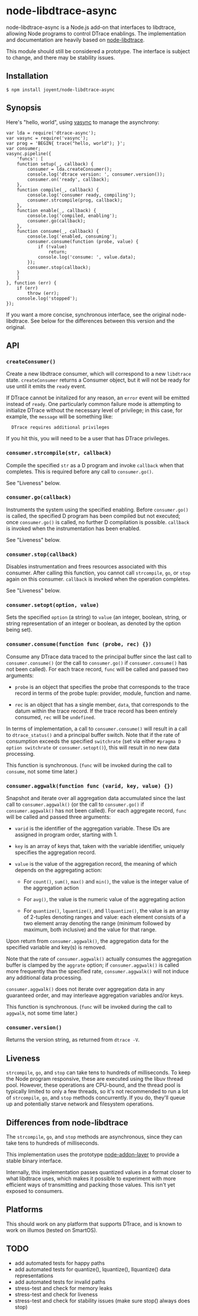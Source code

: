 # node-libdtrace-async

node-libdtrace-async is a Node.js add-on that interfaces to libdtrace, allowing
Node programs to control DTrace enablings.  The implementation and documentation
are heavily based on
[node-libdtrace](https://github.com/bcantrill/node-libdtrace).

This module should still be considered a prototype.  The interface is subject to
change, and there may be stability issues.


## Installation

    $ npm install joyent/node-libdtrace-async

## Synopsis

Here's "hello, world", using
[vasync](https://github.com/davepacheco/node-vasync) to manage the asynchrony:

    var lda = require('dtrace-async');
    var vasync = require('vasync');
    var prog = 'BEGIN{ trace("hello, world"); }';
    var consumer;
    vasync.pipeline({
        'funcs': [
    	function setup(_, callback) {
    		consumer = lda.createConsumer();
    		console.log('dtrace version: ', consumer.version());
    		consumer.on('ready', callback);
    	},
    	function compile(_, callback) {
    		console.log('consumer ready, compiling');
    		consumer.strcompile(prog, callback);
    	},
    	function enable(_, callback) {
    		console.log('compiled, enabling');
    		consumer.go(callback);
    	},
    	function consume(_, callback) {
    		console.log('enabled, consuming');
    		consumer.consume(function (probe, value) {
    			if (!value)
    				return;
    			console.log('consume: ', value.data);
    		});
    		consumer.stop(callback);
    	}
        ]
    }, function (err) {
    	if (err)
    		throw (err);
    	console.log('stopped');
    });

If you want a more concise, synchronous interface, see the original
node-libdtrace.  See below for the differences between this version and the
original.


## API

### `createConsumer()`

Create a new libdtrace consumer, which will correspond to a new `libdtrace`
state.  `createConsumer` returns a Consumer object, but it will not be ready for
use until it emits the `ready` event.

If DTrace cannot be initalized for any reason, an `error` event will be emitted
instead of `ready`.  One particularly common failure mode is attempting to
initialize DTrace without the necessary level of privilege; in this case, for
example, the `message` will be something like:

      DTrace requires additional privileges

If you hit this, you will need to be a user that has DTrace privileges.

### `consumer.strcompile(str, callback)`

Compile the specified `str` as a D program and invoke `callback` when that
completes.  This is required before any call to `consumer.go()`.

See "Liveness" below.

### `consumer.go(callback)`

Instruments the system using the specified enabling.  Before `consumer.go()`
is called, the specified D program has been compiled but not executed; once
`consumer.go()` is called, no further D compilation is possible.  `callback` is
invoked when the instrumentation has been enabled.

See "Liveness" below.

### `consumer.stop(callback)`

Disables instrumentation and frees resources associated with this consumer.
After calling this function, you cannot call `strcompile`, `go`, or `stop`
again on this consumer.  `callback` is invoked when the operation completes.

See "Liveness" below.

### `consumer.setopt(option, value)`

Sets the specified `option` (a string) to `value` (an integer, boolean,
string, or string representation of an integer or boolean, as denoted by
the option being set).

### `consumer.consume(function func (probe, rec) {})`

Consume any DTrace data traced to the principal buffer since the last call to
`consumer.consume()` (or the call to `consumer.go()` if `consumer.consume()`
has not been called).  For each trace record, `func` will be called and
passed two arguments:

* `probe` is an object that specifies the probe that corresponds to the
   trace record in terms of the probe tuple: provider, module, function
   and name.

* `rec` is an object that has a single member, `data`, that corresponds to
   the datum within the trace record.  If the trace record has been entirely
   consumed, `rec` will be `undefined`.

In terms of implementation, a call to `consumer.consume()` will result in a
call to `dtrace_status()` and a principal buffer switch.  Note that if the
rate of consumption exceeds the specified `switchrate` (set via either
`#pragma D option switchrate` or `consumer.setopt()`), this will result in no
new data processing.

This function is synchronous.  (`func` will be invoked during the call to
`consume`, not some time later.)

### `consumer.aggwalk(function func (varid, key, value) {})`

Snapshot and iterate over all aggregation data accumulated since the
last call to `consumer.aggwalk()` (or the call to `consumer.go()` if
`consumer.aggwalk()` has not been called).  For each aggregate record,
`func` will be called and passed three arguments:

* `varid` is the identifier of the aggregation variable.  These IDs are
  assigned in program order, starting with 1.

* `key` is an array of keys that, taken with the variable identifier,
  uniquely specifies the aggregation record.

* `value` is the value of the aggregation record, the meaning of which
  depends on the aggregating action:

  * For `count()`, `sum()`, `max()` and `min()`, the value is the
    integer value of the aggregation action

  * For `avg()`, the value is the numeric value of the aggregating action

  * For `quantize()`, `lquantize()`, and `llquantize()`, the value is an array
    of 2-tuples denoting ranges and value: each element consists of a two
    element array denoting the range (minimum followed by maximum, both
    inclusive) and the value for that range.

Upon return from `consumer.aggwalk()`, the aggregation data for the specified
variable and key(s) is removed.

Note that the rate of `consumer.aggwalk()` actually consumes the aggregation
buffer is clamped by the `aggrate` option; if `consumer.aggwalk()` is called
more frequently than the specified rate, `consumer.aggwalk()` will not
induce any additional data processing.

`consumer.aggwalk()` does not iterate over aggregation data in any guaranteed
order, and may interleave aggregation variables and/or keys.

This function is synchronous.  (`func` will be invoked during the call to
`aggwalk`, not some time later.)

### `consumer.version()`

Returns the version string, as returned from `dtrace -V`.


## Liveness

`strcompile`, `go`, and `stop` can take tens to hundreds of milliseconds.  To
keep the Node program responsive, these are executed using the libuv thread
pool.  However, these operations are CPU-bound, and the thread pool is typically
limited to only a few threads, so it's not recommended to run a lot of
`strcompile`, `go`, and `stop` methods concurrently.  If you do, they'll queue
up and potentially starve network and filesystem operations.


## Differences from node-libdtrace

The `strcompile`, `go`, and `stop` methods are asynchronous, since they can take
tens to hundreds of milliseconds.

This implementation uses the prototype
[node-addon-layer](https://github.com/tjfontaine/node-addon-layer) to provide a
stable binary interface.

Internally, this implementation passes quantized values in a format closer to
what libdtrace uses, which makes it possible to experiment with more efficient
ways of transmitting and packing those values.  This isn't yet exposed to
consumers.


## Platforms

This should work on any platform that supports DTrace, and is known to work on
illumos (tested on SmartOS).


## TODO

* add automated tests for happy paths
* add automated tests for quantize(), lquantize(), llquantize() data
  representations
* add automated tests for invalid paths
* stress-test and check for memory leaks
* stress-test and check for liveness
* stress-test and check for stability issues (make sure stop() always does stop)
